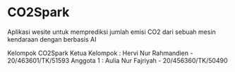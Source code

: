 # CO2Spark
Aplikasi wesite untuk memprediksi jumlah emisi CO2 dari sebuah mesin kendaraan dengan berbasis AI

Kelompok CO2Spark
Ketua Kelompok : Hervi Nur Rahmandien - 20/463601/TK/51593
Anggota 1 : Aulia Nur Fajriyah - 20/456360/TK/50490

